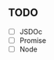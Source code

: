 ## TODO

- [ ] JSDOc 
- [ ] Promise
- [ ] Node

<!-- Plugin -->
<!-- JSX plugin `+`表示插件应当加上的内容 -->
<!-- 
  {
    condition
      ? conditionC && <div>C</div>
      : conditionB 
        ? <div>
        ++  <span>B</span>
        ++</div>
        : null
  }
-->
<!-- TS -->
<!-- 
type A = 
 B<
 ++| "2"
 ++| "1" 
 >
-->
<!-- Unicorn -->
<!-- 
--const doc = new DOMParser().parseFromString(html, "text/html");
++const doc = Document.parseHTMLUnsafe(html)
-->
